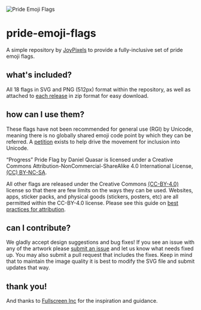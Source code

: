 ![Pride Emoji Flags](https://blog.joypixels.com/content/images/size/w1920/2019/06/9809.png)
# pride-emoji-flags
A simple repository by [JoyPixels](https://www.joypixels.com) to provide a fully-inclusive set of pride emoji flags.

## what's included?
All 18 flags in SVG and PNG (512px) format within the repository, as well as attached to [each release](https://github.com/joypixels/pride-emoji-flags/releases) 
in zip format for easy download.

## how can I use them?
These flags have not been recommended for general use (RGI) by Unicode, meaning there is
no globally shared emoji code point by which they can be referred. A [petition](https://www.change.org/p/pride-flag-emojis?recruiter=971295933&utm_source=share_petition&utm_medium=copylink)
exists to help drive the movement for inclusion into Unicode.

“Progress” Pride Flag by Daniel Quasar is licensed under a Creative Commons Attribution-NonCommercial-ShareAlike 4.0 International License, [(CC) BY-NC-SA](http://creativecommons.org/licenses/by-nc-sa/4.0/).

All other flags are released under the Creative Commons [(CC-BY-4.0)](https://creativecommons.org/licenses/by/4.0/legalcode) 
license so that there are few limits
on the ways they can be used. Websites, apps, sticker packs, and physical goods (stickers, posters, etc) 
are all permitted within the CC-BY-4.0 license. Please see this guide on [best practices for attribution](https://wiki.creativecommons.org/wiki/Best_practices_for_attribution).

## can I contribute?
We gladly accept design suggestions and bug fixes! If you see an issue with any of the artwork please [submit an issue](https://github.com/joypixels/pride-emoji-flags/issues) 
and let us know what needs fixed up. You may also submit a pull request that includes the fixes. Keep in mind that
 to maintain the image quality it is best to modify the SVG file and submit updates that way.

## thank you!
And thanks to [Fullscreen Inc](https://fullscreen.com/) for the inspiration and guidance.